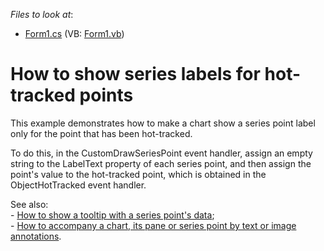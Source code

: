 <!-- default file list -->
*Files to look at*:

* [Form1.cs](./CS/ShowLabelsOnHotTrack/Form1.cs) (VB: [Form1.vb](./VB/ShowLabelsOnHotTrack/Form1.vb))
<!-- default file list end -->
# How to show series labels for hot-tracked points


<p>This example demonstrates how to make a chart show a series point label only for the point that has been hot-tracked.</p><p>To do this, in the CustomDrawSeriesPoint event handler, assign an empty string to the LabelText property of each series point, and then assign the point's value to the hot-tracked point, which is obtained in the ObjectHotTracked event handler.</p><p>See also:<br />
- <a href="https://www.devexpress.com/Support/Center/p/E126">How to show a tooltip with a series point's data</a>; <br />
- <a href="https://www.devexpress.com/Support/Center/p/E2188">How to accompany a chart, its pane or series point by text or image annotations</a>.</p>

<br/>


